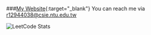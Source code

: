 <!--
**x90613/x90613** is a ✨ _special_ ✨ repository because its `README.md` (this file) appears on your GitHub profile.

Here are some ideas to get you started:

- 🔭 I’m currently working on ...
- 🌱 I’m currently learning ...
- 👯 I’m looking to collaborate on ...
- 🤔 I’m looking for help with ...
- 💬 Ask me about ...
- 📫 How to reach me: ...
- 😄 Pronouns: ...
- ⚡ Fun fact: ...
-->
###[My Website](https://x90613-github-io.vercel.app/){:target="_blank"}
You can reach me via [r12944038@csie.ntu.edu.tw](mailto:r12944038@csie.ntu.edu.tw)

![LeetCode Stats](https://leetcard.jacoblin.cool/HarryLord?theme=dark&font=NTR&ext=heatmap)
